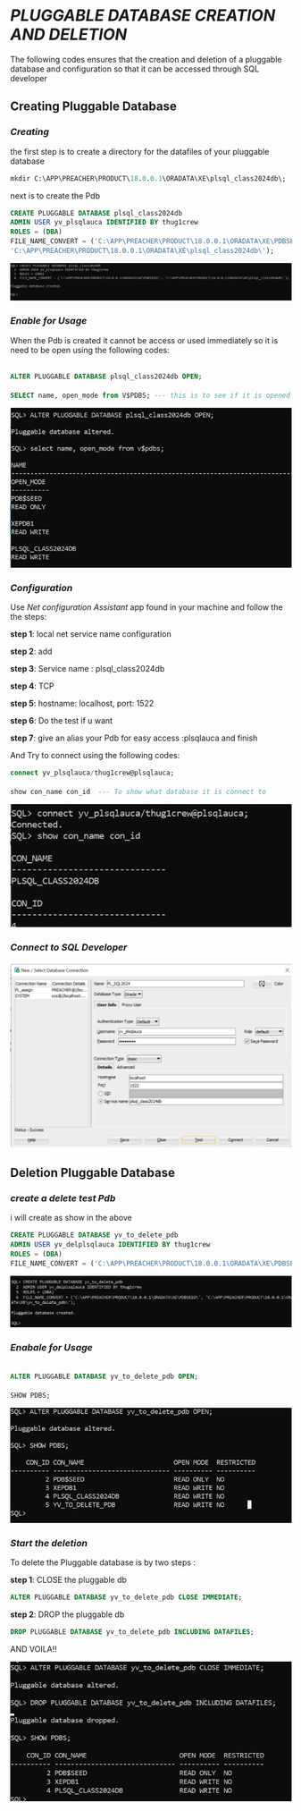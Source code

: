 # _**PLUGGABLE DATABASE CREATION AND DELETION**_

The following codes ensures that the creation and deletion of a pluggable database and configuration so that it can be accessed through SQL developer

## **Creating Pluggable Database**

### _Creating_

the first step is to create a directory for the datafiles of your pluggable database

```sql
mkdir C:\APP\PREACHER\PRODUCT\18.0.0.1\ORADATA\XE\plsql_class2024db\;
```
next is to create the Pdb

```sql
CREATE PLUGGABLE DATABASE plsql_class2024db
ADMIN USER yv_plsqlauca IDENTIFIED BY thug1crew
ROLES = (DBA)
FILE_NAME_CONVERT = ('C:\APP\PREACHER\PRODUCT\18.0.0.1\ORADATA\XE\PDBSEED\',
'C:\APP\PREACHER\PRODUCT\18.0.0.1\ORADATA\XE\plsql_class2024db\');
```
![alt text](creation.JPG)

### _Enable for Usage_

When the Pdb is created it cannot be access or used immediately so it is need to be open using the following codes:

```sql

ALTER PLUGGABLE DATABASE plsql_class2024db OPEN;

SELECT name, open_mode from V$PDBS; --- this is to see if it is opened or ready to be used
```
![alt text](openpd.JPG)

### _Configuration_

Use _Net configuration Assistant_ app found in your machine and follow the the steps:

**step 1**: local net service name configuration

**step 2**: add

**step 3**: Service name : plsql_class2024db

**step 4**: TCP

**step 5**: hostname: localhost, port: 1522

**step 6**: Do the test if u want

**step 7**: give an alias your Pdb for easy access :plsqlauca and finish

And Try to connect using the following codes:

```sql
connect yv_plsqlauca/thug1crew@plsqlauca;

show con_name con_id  --- To show what database it is connect to
```

![alt text](afterconfinguration.JPG)

### _Connect to SQL Developer_

![alt text](canbeaccess.JPG)

## **Deletion Pluggable Database**

### _create a delete test Pdb_

i will create as show in the above

```sql
CREATE PLUGGABLE DATABASE yv_to_delete_pdb
ADMIN USER yv_delplsqlauca IDENTIFIED BY thug1crew
ROLES = (DBA)
FILE_NAME_CONVERT = ('C:\APP\PREACHER\PRODUCT\18.0.0.1\ORADATA\XE\PDBSEED\', 'C:\APP\PREACHER\PRODUCT\18.0.0.1\ORADATA\XE\yv_to_delete_pdb\');
```
![alt text](createdel.JPG)

### _Enabale for Usage_

```sql

ALTER PLUGGABLE DATABASE yv_to_delete_pdb OPEN;

SHOW PDBS;
```
![alt text](ready.JPG)

### _Start the deletion_

To delete the Pluggable database is by two steps :

**step 1**: CLOSE the pluggable db

```sql
ALTER PLUGGABLE DATABASE yv_to_delete_pdb CLOSE IMMEDIATE;
```
**step 2**: DROP the pluggable db

```sql
DROP PLUGGABLE DATABASE yv_to_delete_pdb INCLUDING DATAFILES;
```
AND VOILA!!

![alt text](deletion.JPG)
